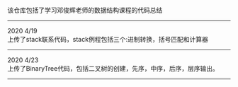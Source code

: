 # 
该仓库包括了学习邓俊辉老师的数据结构课程的代码总结
***
2020 4/19  
上传了stack联系代码，stack例程包括三个:进制转换，括号匹配和计算器
***
2020 4/23  
上传了BinaryTree代码，包括二叉树的创建，先序，中序，后序，层序输出。
***
